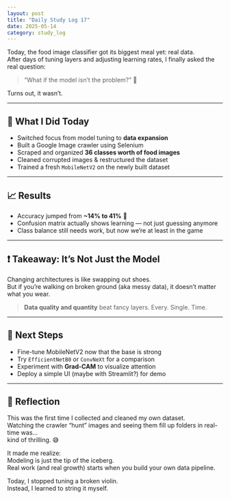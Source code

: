 ```yaml
---
layout: post
title: "Daily Study Log 17"
date: 2025-05-14
category: study_log
---
```



Today, the food image classifier got its biggest meal yet: real data.  
After days of tuning layers and adjusting learning rates, I finally asked the real question:  
> “What if the model isn’t the problem?” 🤔

Turns out, it wasn’t.

---

## 🦾 What I Did Today

- Switched focus from model tuning to **data expansion**
- Built a Google Image crawler using Selenium
- Scraped and organized **36 classes worth of food images**
- Cleaned corrupted images & restructured the dataset
- Trained a fresh `MobileNetV2` on the newly built dataset

---

## 📈 Results

- Accuracy jumped from **~14% to 41%** 🚀
- Confusion matrix actually shows learning — not just guessing anymore
- Class balance still needs work, but now we’re at least in the game

---

## ❗ Takeaway: It’s Not Just the Model

Changing architectures is like swapping out shoes.  
But if you’re walking on broken ground (aka messy data), it doesn’t matter what you wear.  
> **Data quality and quantity** beat fancy layers. Every. Single. Time.

---

## 🧭 Next Steps

- Fine-tune MobileNetV2 now that the base is strong
- Try `EfficientNetB0` or `ConvNeXt` for a comparison
- Experiment with **Grad-CAM** to visualize attention
- Deploy a simple UI (maybe with Streamlit?) for demo

---

## 🧠 Reflection

This was the first time I collected and cleaned my own dataset.  
Watching the crawler “hunt” images and seeing them fill up folders in real-time was...  
kind of thrilling. 😅

It made me realize:  
Modeling is just the tip of the iceberg.  
Real work (and real growth) starts when you build your own data pipeline.

Today, I stopped tuning a broken violin.  
Instead, I learned to string it myself.

